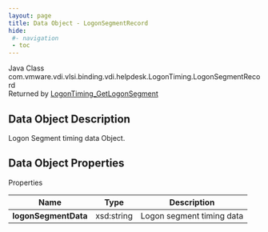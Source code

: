 ```yaml
---
layout: page
title: Data Object - LogonSegmentRecord
hide:
 #- navigation
 - toc
---
```






Java Class
    com.vmware.vdi.vlsi.binding.vdi.helpdesk.LogonTiming.LogonSegmentRecord  
Returned by
     [LogonTiming_GetLogonSegment](vdi.helpdesk.LogonTiming.md#getLogonSegment)  

## Data Object Description 

Logon Segment timing data Object. 

## Data Object Properties

Properties

Name |  Type |  Description   
---|---|---  
**logonSegmentData**|  xsd:string|  Logon segment timing data   
  
  
  
  
  
  

